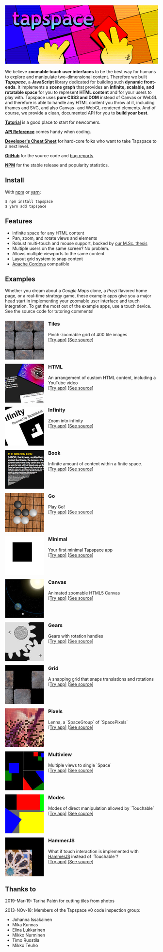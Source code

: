 ![tapspace](banner.png?raw=true)

We believe **zoomable touch user interfaces** to be the best way for humans to explore and manipulate two-dimensional content. Therefore we built ***Tapspace***, a **JavaScript** library dedicated for building such **dynamic front-ends**. It implements a **scene graph** that provides an **infinite, scalable, and rotatable space** for you to represent **HTML content** and for your users to play with. Tapspace uses **pure CSS3 and DOM** instead of Canvas or WebGL and therefore is able to handle any HTML content you throw at it, including iframes and SVG, and also Canvas- and WebGL-rendered elements. And of course, we provide a clean, documented API for you to **build your best**.

[**Tutorial**](tutorial/) is a good place to start for newcomers.

[**API Reference**](api/) comes handy when coding.

[**Developer's Cheat Sheet**](dev/) for hard-core folks who want to take Tapspace to a next level.

[**GitHub**](https://github.com/taataa/tapspace) for the source code and [bug reports](https://github.com/taataa/tapspace/issues).

[**NPM**](https://www.npmjs.com/package/tapspace) for the stable release and popularity statistics.


## Install

With [npm](https://www.npmjs.com/package/tapspace) or [yarn](https://yarnpkg.com/en/package/tapspace):

    $ npm install tapspace
    $ yarn add tapspace


## Features

- Infinite space for any HTML content
- Pan, zoom, and rotate views and elements
- Robust multi-touch and mouse support, backed by [our M.Sc. thesis](http://urn.fi/URN:NBN:fi:tty-201605264186)
- Multiple users on the same screen? No problem.
- Allows multiple viewports to the same content
- Layout grid system to snap content
- [Apache Cordova](https://cordova.apache.org/) compatible


## Examples

Whether you dream about a *Google Maps* clone, a *Prezi* flavored home page, or a real-time strategy game, these example apps give you a major head start in implementing your zoomable user interface and touch integration. To get the most out of the example apps, use a touch device. See the source code for tutoring comments!

<div style="clear: both">
<img src="examples/tiles/preview.jpg" style="float: left;  margin: 0 1em 1em 0">
<h3>Tiles</h3>
Pinch-zoomable grid of 400 tile images<br>
<a href="examples/tiles/index.html">[Try app]</a> <a href="https://github.com/taataa/tapspace/blob/master/docs/examples/tiles/">[See source]</a>
</div>

<div style="clear: both">
<img src="examples/html/preview.jpg" style="float: left; margin: 0 1em 1em 0">
<h3>HTML</h3>
An arrangement of custom HTML content, including a YouTube video<br>
<a href="examples/html/index.html">[Try app]</a> <a href="https://github.com/taataa/tapspace/blob/master/docs/examples/html/">[See source]</a>
</div>

<div style="clear: both">
<img src="examples/infinity/preview.jpg" style="float: left; margin: 0 1em 1em 0">
<h3>Infinity</h3>
Zoom into infinity<br>
<a href="examples/infinity/index.html">[Try app]</a> <a href="https://github.com/taataa/tapspace/blob/master/docs/examples/infinity/">[See source]</a>
</div>

<div style="clear: both">
<img src="examples/book/preview.png" style="float: left; margin: 0 1em 1em 0">
<h3>Book</h3>
Infinite amount of content within a finite space.<br>
<a href="examples/book/index.html">[Try app]</a> <a href="https://github.com/taataa/tapspace/blob/master/docs/examples/book/">[See source]</a>
</div>

<div style="clear: both">
<img src="examples/go/preview.jpg" style="float: left; margin: 0 1em 1em 0">
<h3>Go</h3>
Play Go!<br>
<a href="examples/go/index.html">[Try app]</a> <a href="https://github.com/taataa/tapspace/blob/master/docs/examples/go/">[See source]</a>
</div>

<div style="clear: both">
<img src="examples/minimal/preview.jpg" style="float: left; margin: 0 1em 1em 0">
<h3>Minimal</h3>
Your first minimal Tapspace app<br>
<a href="examples/minimal/index.html">[Try app]</a> <a href="https://github.com/taataa/tapspace/blob/master/docs/examples/minimal/">[See source]</a>
</div>

<div style="clear: both">
<img src="examples/canvas/preview.jpg" style="float: left; margin: 0 1em 1em 0">
<h3>Canvas</h3>
Animated zoomable HTML5 Canvas<br>
<a href="examples/canvas/index.html">[Try app]</a> <a href="https://github.com/taataa/tapspace/blob/master/docs/examples/canvas/">[See source]</a>
</div>

<div style="clear: both">
<img src="examples/gears/preview.jpg" style="float: left; margin: 0 1em 1em 0">
<h3>Gears</h3>
Gears with rotation handles<br>
<a href="examples/gears/index.html">[Try app]</a> <a href="https://github.com/taataa/tapspace/blob/master/docs/examples/gears/">[See source]</a>
</div>

<div style="clear: both">
<img src="examples/grid/preview.jpg" style="float: left; margin: 0 1em 1em 0">
<h3>Grid</h3>
A snapping grid that snaps translations and rotations<br>
<a href="examples/grid/index.html">[Try app]</a> <a href="https://github.com/taataa/tapspace/blob/master/docs/examples/grid/">[See source]</a>
</div>

<div style="clear: both">
<img src="examples/pixels/preview.jpg" style="float: left; margin: 0 1em 1em 0">
<h3>Pixels</h3>
Lenna, a `SpaceGroup` of `SpacePixels`<br>
<a href="examples/pixels/index.html">[Try app]</a> <a href="https://github.com/taataa/tapspace/blob/master/docs/examples/pixels/">[See source]</a>
</div>

<div style="clear: both">
<img src="examples/multiview/preview.jpg" style="float: left; margin: 0 1em 1em 0">
<h3>Multiview</h3>
Multiple views to single `Space`<br>
<a href="examples/multiview/index.html">[Try app]</a> <a href="https://github.com/taataa/tapspace/blob/master/docs/examples/multiview/">[See source]</a>
</div>

<div style="clear: both">
<img src="examples/modes/preview.jpg" style="float: left; margin: 0 1em 1em 0">
<h3>Modes</h3>
Modes of direct manipulation allowed by `Touchable`<br>
<a href="examples/modes/index.html">[Try app]</a> <a href="https://github.com/taataa/tapspace/blob/master/docs/examples/modes/">[See source]</a>
</div>

<div style="clear: both">
<img src="examples/hammerjs/preview.jpg" style="float: left; margin: 0 1em 0 0">
<h3>HammerJS</h3>
What if touch interaction is implemented with <a href="https://hammerjs.github.io/">HammerJS</a> instead of `Touchable`?<br>
<a href="examples/hammerjs/index.html">[Try app]</a> <a href="https://github.com/taataa/tapspace/blob/master/docs/examples/hammerjs/">[See source]</a>
</div>
<div style="clear: both"></div>

## Thanks to

2019-Mar-19: Tarina Palén for cutting tiles from photos

2013-NOv-18: Members of the Tapspace v0 code inspection group:
- Johanna Issakainen
- Mika Kunnas
- Elina Lukkarinen
- Mikko Nurminen
- Timo Ruostila
- Mikko Teuho
